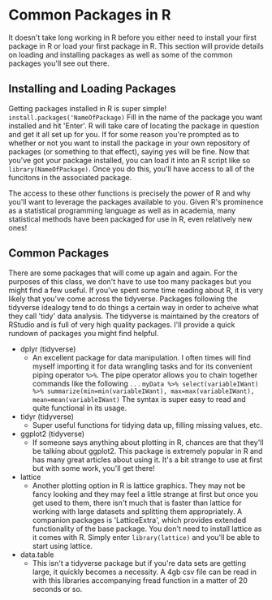 # Common Packages in R
  It doesn't take long working in R before you either need to install your first package in R or load your first package in R. This section will provide details on loading and installing packages as well as some of the common packages you'll see out there.

## Installing and Loading Packages
  Getting packages installed in R is super simple! 
  `install.packages('NameOfPackage)`
  Fill in the name of the package you want installed and hit 'Enter'. R will take care of locating the package in question and get it all set up for you. If for some reason you're prompted as to whether or not you want to install the package in your own repository of packages (or something to that effect), saying yes will be fine. Now that you've got your package installed, you can load it into an R script like so `library(NameOfPackage)`. Once you do this, you'll have access to all of the funcitons in the associated package.

  The access to these other functions is precisely the power of R and why you'll want to leverage the packages available to you. Given R's prominence as a statistical programming language as well as in academia, many statistical methods have been packaged for use in R, even relatively new ones!

## Common Packages
  There are some packages that will come up again and again. For the purposes of this class, we don't have to use too many packages but you might find a few useful. If you've spent some time reading about R, it is very likely that you've come across the tidyverse. Packages following the tidyverse idealogy tend to do things a certain way in order to acheive what they call 'tidy' data analysis. The tidyverse is maintained by the creators of RStudio and is full of very high quality packages. I'll provide a quick rundown of packages you might find helpful.
  - dplyr (tidyverse)
    - An excellent package for data manipulation. I often times will find myself importing it for data wrangling tasks and for its convenient piping operator `%>%`. The pipe operator allows you to chain together commands like the following . . .
    `myData %>% select(variableIWant) %>% summarize(min=min(variableIWant), max=max(variableIWant), mean=mean(variableIWant)`
    The syntax is super easy to read and quite functional in its usage.
  - tidyr (tidyverse)
    - Super useful functions for tidying data up, filling missing values, etc.
  - ggplot2 (tidyverse)
    - If someone says anything about plotting in R, chances are that they'll be talking about ggplot2. This package is extremely popular in R and has many great articles about using it. It's a bit strange to use at first but with some work, you'll get there!
  - lattice
    - Another plotting option in R is lattice graphics. They may not be fancy looking and they may feel a little strange at first but once you get used to them, there isn't much that is faster than lattice for working with large datasets and splitting them appropriately. A companion packages is 'LatticeExtra', which provides extended functionality of the base package. You don't need to install lattice as it comes with R. Simply enter `library(lattice)` and you'll be able to start using lattice.
  - data.table
    - This isn't a tidyverse package but if you're data sets are getting large, it quickly becomes a necessity. A 4gb csv file can be read in with this libraries accompanying fread function in a matter of 20 seconds or so.